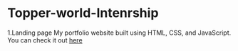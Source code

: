 # Topper-world-Intenrship
1.Landing page
My portfolio website built using HTML, CSS, and JavaScript. You can check it out [here](https://codewith-yush.github.io/Landing-page-/)
